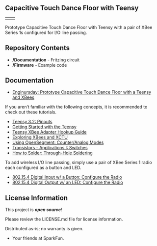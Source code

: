 Capacitive Touch Dance Floor with Teensy
-------------------

<table class="table table-hover table-striped table-bordered">
  <tr align="center">
   <td><a href="https://cdn.sparkfun.com/assets/home_page_posts/2/7/6/1/Prototype_Capacitive_Touch_Dance_Floor-01.jpg"><img src="https://cdn.sparkfun.com/r/500-500/assets/home_page_posts/2/7/6/1/Prototype_Capacitive_Touch_Dance_Floor-01.jpg" alt=""></a></td>
  <td><a href="https://cdn.sparkfun.com/assets/home_page_posts/2/7/6/1/BBoy_Bobby_Hand_Plant_Testing_Capacitive_Touch_Dance_Floor.JPG"><img src="https://cdn.sparkfun.com/r/500-500/assets/home_page_posts/2/7/6/1/BBoy_Bobby_Hand_Plant_Testing_Capacitive_Touch_Dance_Floor.JPG" alt=""></a></td>
  </tr>
</table>

Prototype Capacitive Touch Dance Floor with Teensy with a pair of XBee Series 1s configured for I/O line passing.

Repository Contents
-------------------

* **/Documentation** - Fritzing circuit
* **/Firmware** - Example code 

Documentation
-------------------

* [Enginursday: Prototype Capacitive Touch Dance Floor with a Teensy and XBees
](https://www.sparkfun.com/news/2761)

If you aren’t familiar with the following concepts, it is recommended to check out these tutorials.

* [Teensy 3.2: Pinouts](https://www.pjrc.com/teensy/teensy31.html) 
* [Getting Started with the Teensy](https://learn.sparkfun.com/tutorials/getting-started-with-the-teensy)
* [Teensy XBee Adapter Hookup Guide](https://learn.sparkfun.com/tutorials/teensy-xbee-adapter-hookup-guide)
* [Exploring XBees and XCTU](https://learn.sparkfun.com/tutorials/exploring-xbees-and-xctu)
* [Using OpenSegment: Counter/Analog Modes](https://learn.sparkfun.com/tutorials/using-opensegment#counteranalog-modes)
* [Transistors - Applications I: Switches](https://learn.sparkfun.com/tutorials/transistors#applications-i-switches)
* [How to Solder: Through-Hole Soldering](https://learn.sparkfun.com/tutorials/how-to-solder-through-hole-soldering)

To add wireless I/O line passing, simply use a pair of XBee Series 1 radio each configured as a button and LED. 

* [802.15.4 Digital Input w/ a Button: Configure the Radio](https://www.digi.com/blog/xbee/802-15-4-digital-input-with-a-button/3/)
* [802.15.4 Digital Output w/ an LED: Configure the Radio](https://www.digi.com/blog/xbee/802-15-4-digital-output-with-an-led/3/) 
 
License Information
-------------------

This project is _**open source**_! 

Please review the LICENSE.md file for license information. 

Distributed as-is; no warranty is given.

- Your friends at SparkFun.
